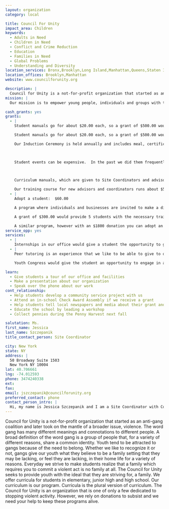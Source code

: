 ```yaml
---
layout: organization
category: local

title: Council For Unity
impact_area: Children
keywords: 
  - Adults in Need
  - Children in Need
  - Conflict and Crime Reduction
  - Education
  - Families in Need
  - Global Problems
  - Understanding and Diversity
location_services: Bronx,Brooklyn,Long Island,Manhattan,Queens,Staten Island,Greater New York
location_offices: Brooklyn,Manhattan
website: www.councilforunity.org

description: |
  Council for Unity is a not-for-profit organization that started as an anti-gang coalition and later took on the mantle of a broader issue, violence.  The word gang has many different meanings and connotations to different people. A broad definition of the word gang is a group of people that, for a variety of different reasons, share a common identity. Youth tend to be attracted to gangs because of the need to belong. Whether we like to recognize it or not, gangs give our youth what they believe to be a family setting that they may be lacking, or feel they are lacking, in their home life for a variety of reasons. Everyday we strive to make students realize that a family which requires you to commit a violent act is no family at all. The Council for Unity seeks to provide youth with the ideal that they are striving for, a family. We offer curricula for students in elementary, junior high and high school. Our curriculum is our program. Curricula is the plural version of curriculum. The Council for Unity is an organization that is one of only a few dedicated to stopping violent activity. However, we rely on donations to subsist and we need your help to keep these programs alive.
mission: |
  Our mission is to empower young people, individuals and groups with the skills necessary to promote safety, unity and achievement in schools and communities

cash_grants: yes
grants: 
  - |
    Student manuals go for about $20.00 each, so a grant of $500.00 would provide students in the program with 25 manuals.

    Student manuals go for about $20.00 each, so a grant of $500.00 would provide students in the program with 25 manuals.

    Our Induction Ceremony is held annually and includes meal, certificate and ceremony.  This is our end of year celebration and the cost is about $30.00 a student.  A $1,000 grant would help us send about 33 students to Induction.  Unfortunately, many students do have trouble paying and that is why this is necessary.

    

    Student events can be expensive.  In the past we did them frequently, and recently we have not been able to do many at all with our limited funds.  We would estimate that Leadership training events, college prep programs and college trips usually run about $75.00 a student.  These kinds of trips are beneficial to the student and they are something that has come to be expected of our program. A grant of $1000 would provide us with enough to send about 13 students on a trip that is beneficial for their future.

    

    Curriculum manuals, which are given to Site Coordinators and advisors as a tool for implementing the curriculum, go for about $30.00 each. A grant of $250.00 would give us about eight curriculum manuals.

    Our training course for new advisors and coordinators runs about $50.00 a person (the training course is three days long).  With a $500.00 grant we can train ten new advisors and/or site coordinators.
  - |
    Adopt a student:  $60.00

    A program where individuals and businesses are invited to make a difference in one student’s life.  For $60.00, you can provide a student with a manual and art supplies (also necessary in the program).  You will receive a thank you note as well as a student testimonial at the end of the year.

    A grant of $300.00 would provide 5 students with the necessary training to become inducted members of the Council for Unity.  Adopt a class (30 students): $1,800.00

    A similar program, however with an $1800 donation you can adopt an entire class.  This is equivalent to thirty $60.00 donations.
service_opp: yes
services: 
  - |
    Internships in our office would give a student the opportunity to get a feel for working in an office environment.  The student would be asked to do such tasks as data entry, copying, faxing, filing, answering the phones, as well as general paperwork.  They may be asked to help with fundraising activities or other events.
  - |
    Peer tutoring is an experience that we like to be able to give to our students who struggle with their workload.  As a peer tutor, the student would be expected to tutor another student in a particular subject area.

    Youth Congress would give the student an opportunity to engage in a student led organization, similar to student government.  The student would be invited to represent their school and come to Congress meetings, as well as participate in Congress events.

learn: 
  - Give students a tour of our office and facilities
  - Make a presentation about our organization
  - Speak over the phone about our work
cont_relationship: 
  - Help students develop a community service project with us
  - Attend an in-school Check Award Assembly if we receive a grant
  - Help students tell local newspapers and media about their grant and/or project with us
  - Educate the school by leading a workshop
  - Collect pennies during the Penny Harvest next fall

salutation: Ms.
first_name: Jessica
last_name: Szczepanik
title_contact_person: Site Coordinator

city: New York
state: NY
address: |
  50 Broadway Suite 1503  
  New York NY 10004
lat: 40.706661
lng: -74.012593
phone: 3474240338
ext: 
fax: 
email: jszczepanik@councilforunity.org
preferred_contact: phone
contact_person_intro: |
  Hi, my name is Jessica Szczepanik and I am a Site Coordinator with Council for Unity as part of their School Based Initiative. The reason that I became involved with this organization is that the more I see of the world, the more I find that violence is a growing problem. It’s hard to believe that our culture is so driven by violence, however if you look in the overview section of this profile you will find statistics from the Center for Disease Control pertaining to American youth and gun violence that are very real and very disturbing.
---
```

Council for Unity is a not-for-profit organization that started as an anti-gang coalition and later took on the mantle of a broader issue, violence.  The word gang has many different meanings and connotations to different people. A broad definition of the word gang is a group of people that, for a variety of different reasons, share a common identity. Youth tend to be attracted to gangs because of the need to belong. Whether we like to recognize it or not, gangs give our youth what they believe to be a family setting that they may be lacking, or feel they are lacking, in their home life for a variety of reasons. Everyday we strive to make students realize that a family which requires you to commit a violent act is no family at all. The Council for Unity seeks to provide youth with the ideal that they are striving for, a family. We offer curricula for students in elementary, junior high and high school. Our curriculum is our program. Curricula is the plural version of curriculum. The Council for Unity is an organization that is one of only a few dedicated to stopping violent activity. However, we rely on donations to subsist and we need your help to keep these programs alive.
